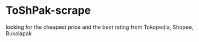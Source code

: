 # ToShPak-scrape
looking for the cheapest price and the best rating from Tokopedia, Shopee, Bukalapak

